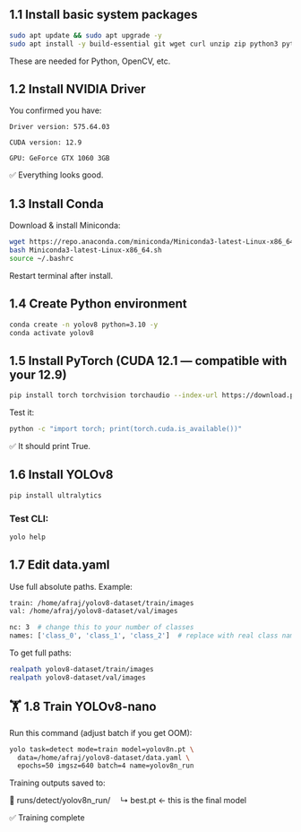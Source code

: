 

## 1.1 Install basic system packages

```bash
sudo apt update && sudo apt upgrade -y
sudo apt install -y build-essential git wget curl unzip zip python3 python3-pip python3-venv libglib2.0-0
```
These are needed for Python, OpenCV, etc.

## 1.2 Install NVIDIA Driver
You confirmed you have:

    Driver version: 575.64.03

    CUDA version: 12.9

    GPU: GeForce GTX 1060 3GB

✅ Everything looks good.

## 1.3 Install Conda

Download & install Miniconda:
```bash
wget https://repo.anaconda.com/miniconda/Miniconda3-latest-Linux-x86_64.sh
bash Miniconda3-latest-Linux-x86_64.sh
source ~/.bashrc
```
Restart terminal after install.

## 1.4 Create Python environment
```bash
conda create -n yolov8 python=3.10 -y
conda activate yolov8
```

## 1.5 Install PyTorch (CUDA 12.1 — compatible with your 12.9)
```bash
pip install torch torchvision torchaudio --index-url https://download.pytorch.org/whl/cu121
```
Test it:
```bash
python -c "import torch; print(torch.cuda.is_available())"
```
✅ It should print True.

## 1.6 Install YOLOv8
```bash
pip install ultralytics
```
### Test CLI:
```bash
yolo help
```

## 1.7 Edit data.yaml

Use full absolute paths. Example:
```bash
train: /home/afraj/yolov8-dataset/train/images
val: /home/afraj/yolov8-dataset/val/images

nc: 3  # change this to your number of classes
names: ['class_0', 'class_1', 'class_2']  # replace with real class names
```
To get full paths:
```bash
realpath yolov8-dataset/train/images
realpath yolov8-dataset/val/images
```

## 🏋️ 1.8 Train YOLOv8-nano

Run this command (adjust batch if you get OOM):
```bash
yolo task=detect mode=train model=yolov8n.pt \
  data=/home/afraj/yolov8-dataset/data.yaml \
  epochs=50 imgsz=640 batch=4 name=yolov8n_run
```
Training outputs saved to:

📁 runs/detect/yolov8n_run/
  ↳ best.pt ← this is the final model

✅ Training complete
